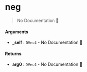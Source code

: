 # neg

> No Documentation 🚧

#### Arguments

- **\_self** : `DVec4` \- No Documentation 🚧

#### Returns

- **arg0** : `DVec4` \- No Documentation 🚧